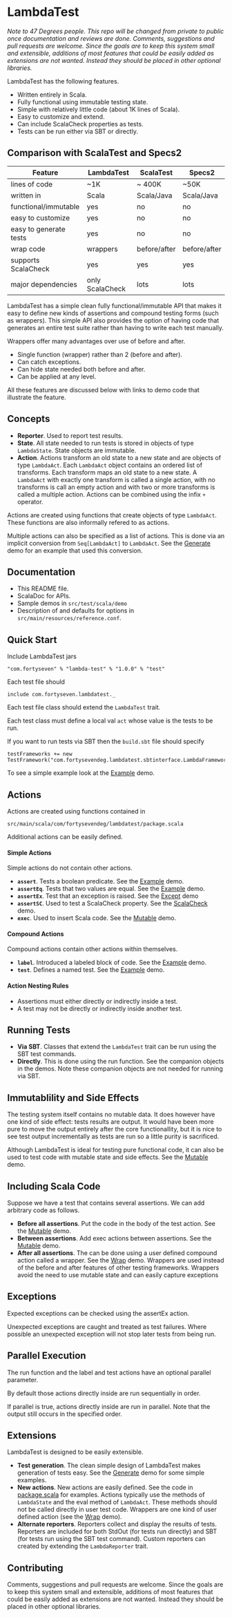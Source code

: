 # LambdaTest

*Note to 47 Degrees people. This repo will be changed from private to public once documentation and reviews are done.
Comments, suggestions and pull requests are welcome.
Since the goals are to keep this system small and extensible,
additions of most features that could be easily added as extensions
are not wanted. Instead they should be placed in other optional libraries.*

LambdaTest has the following features.

* Written entirely in Scala.
* Fully functional using immutable testing state.
* Simple with relatively little code (about 1K lines of Scala).
* Easy to customize and extend.
* Can include ScalaCheck properties as tests.
* Tests can be run either via SBT or directly.

## Comparison with ScalaTest and Specs2

| Feature                | LambdaTest      | ScalaTest    | Specs2       |
| ---------------------- | --------------- | ------------ | ------------ |
| lines of code          |  ~1K            | ~ 400K       |  ~50K        |
| written in             | Scala           | Scala/Java   | Scala/Java   |
| functional/immutable   | yes             | no           | no           | 
| easy to customize      | yes             | no           | no           |
| easy to generate tests | yes             | no           | no           |
| wrap code              | wrappers        | before/after | before/after |
| supports ScalaCheck    | yes             | yes          | yes          |
| major dependencies     | only ScalaCheck | lots         | lots         |

LambdaTest has a simple clean fully functional/immutable API that makes it
easy to define new kinds of assertions and compound testing forms (such as wrappers). 
This simple API also provides the option of having code that generates 
an entire test suite rather than having to write each test manually.

Wrappers offer many advantages over use of before and after.

* Single function (wrapper) rather than 2 (before and after).
* Can catch exceptions.
* Can hide state needed both before and after.
* Can be applied at any level.

All these features are discussed below with links to demo code that illustrate the
feature.

## Concepts

* **Reporter**. Used to report test results.
* **State**. All state needed to run tests is stored in objects of type `LambdaState`. State objects are immutable. 
* **Action**. Actions transform an old state to a new state and are objects of type `LambdaAct`. Each `LambdaAct` object contains an ordered list of transforms. Each transform maps an old state to a new state. A `LambdaAct` with exactly one transform is called a single action, with no transforms is call an empty action and with two or more transforms is called a multiple action. Actions can be combined using the infix `+` operator.

Actions are created using functions that create objects of type `LambdaAct`. These functions are also informally refered to as actions.

Multiple actions can also be specified as a list of actions. This is done via an implicit conversion from `Seq[LambdaAct]` to `LambdaAct`. See the [Generate](https://github.com/47deg/LambdaTest/blob/master/src/test/scala/demo/Generate.scala) 
demo for an example that used this conversion.

## Documentation

* This README file.
* ScalaDoc for APIs.
* Sample demos in `src/test/scala/demo`
* Description of and defaults for options in `src/main/resources/reference.conf`.

## Quick Start

Include LambdaTest jars

    "com.fortyseven" % "lambda-test" % "1.0.0" % "test"
   
Each test file should  
 
    include com.fortyseven.lambdatest._

Each test file class should extend the `LambdaTest` trait.

Each test class must define a local val `act` whose value is the
tests to be run.

If you want to run tests via SBT then the `build.sbt` file should specify

    testFrameworks += new TestFramework("com.fortysevendeg.lambdatest.sbtinterface.LambdaFramework")
   
To see a simple example look at the [Example](https://github.com/47deg/LambdaTest/blob/master/src/test/scala/demo/Example.scala) demo.
 
## Actions
 
 Actions are created using functions contained in 
 
    src/main/scala/com/fortysevendeg/lambdatest/package.scala
    
Additional actions can be easily defined.  
    
#### Simple Actions

Simple actions do not contain other actions.

* **`assert`**. Tests a boolean predicate. See the [Example](https://github.com/47deg/LambdaTest/blob/master/src/test/scala/demo/Example.scala) demo.
* **`assertEq`**. Tests that two values are equal. See the [Example](https://github.com/47deg/LambdaTest/blob/master/src/test/scala/demo/Example.scala) demo.
* **`assertEx`**. Test that an exception is raised. See the [Except](https://github.com/47deg/LambdaTest/blob/master/src/test/scala/demo/Except.scala) demo
* **`assertSC`**. Used to test a ScalaCheck property. See the [ScalaCheck](https://github.com/47deg/LambdaTest/blob/master/src/test/scala/demo/ScalaCheck.scala) demo.
* **`exec`**. Used to insert Scala code. See the [Mutable](https://github.com/47deg/LambdaTest/blob/master/src/test/scala/demo/Mutable.scala) demo.

#### Compound Actions

Compound actions contain other actions within themselves.

* **`label`**. Introduced a labeled block of code. See the [Example](https://github.com/47deg/LambdaTest/blob/master/src/test/scala/demo/Example.scala) demo.
* **`test`**. Defines a named test. See the [Example](https://github.com/47deg/LambdaTest/blob/master/src/test/scala/demo/.scala) demo.

#### Action Nesting Rules

* Assertions must either directly or indirectly inside a test.
* A test may not be directly or indirectly inside another test.

## Running Tests

* **Via SBT**. Classes that extend the `LambdaTest` trait can be run using the SBT test commands.
* **Directly**. This is done using the run function. See the companion objects in the demos. Note these companion objects are not needed for running via SBT.
 
## Immutablility and Side Effects

The testing system itself contains no mutable data. It does however have one kind of side effect: tests results are output. It would have been more pure to move the output entirely after the core functionallity, but it is nice to see test output incrementally as tests are run so a little purity is sacrificed.

Although LambdaTest is ideal for testing pure functional code, it can also be used to test code with mutable state and side effects. See the [Mutable](https://github.com/47deg/LambdaTest/blob/master/src/test/scala/demo/Mutable.scala) demo.

## Including Scala Code

Suppose we have a test that contains several assertions.
We can add arbitrary code as follows.

* **Before all assertions**. Put the code in the body of the test action. See the [Mutable](https://github.com/47deg/LambdaTest/blob/master/src/test/scala/demo/Mutable.scala) demo.
* **Between assertions**. Add exec actions between assertions. See the [Mutable](https://github.com/47deg/LambdaTest/blob/master/src/test/scala/demo/Mutable.scala) demo.
* **After all assertions**. The can be done using a user defined compound action called a wrapper. See the [Wrap](https://github.com/47deg/LambdaTest/blob/master/src/test/scala/demo/Wrap.scala) demo. Wrappers are used instead of the before and after features of other testing frameworks. Wrappers avoid the need to use mutable state and can easily capture exceptions

## Exceptions

Expected exceptions can be checked using the assertEx action.

Unexpected exceptions are caught and treated as test failures. Where possible an unexpected exception will not stop later tests from being run.
 
## Parallel Execution

The run function and the label and test actions have an optional parallel parameter.

By default those actions directly inside are run sequentially in order.

If parallel is true, actions directly inside are run in parallel. Note that the output still occurs in the specified order.

## Extensions

LambdaTest is designed to be easily extensible.

* **Test generation**. The clean simple design of LambdaTest makes generation of tests easy. See the [Generate](https://github.com/47deg/LambdaTest/blob/master/src/test/scala/demo/Generate.scala) demo for some simple examples.
* **New actions**. New actions are easily defined. See the code in [package.scala](https://github.com/47deg/LambdaTest/blob/master/src/main/scala/com/fortysevendeg/lambdatest/package.scala) for examples. Actions typically use the methods of `LambdaState` and the eval method of `LambdaAct`. These methods should not be called directly in user test code. Wrappers are one kind of user defined action (see the [Wrap](https://github.com/47deg/LambdaTest/blob/master/src/test/scala/demo/Wrap.scala) demo).
* **Alternate reporters**. Reporters collect and display the results of tests. Reporters are included for both StdOut (for tests run directly) and SBT (for tests run using the SBT test command). Custom reporters can created by extending the `LambdaReporter` trait.

## Contributing

Comments, suggestions and pull requests are welcome.
Since the goals are to keep this system small and extensible,
additions of most features that could be easily added as extensions
are not wanted. Instead they should be placed in other optional libraries.




    
  

